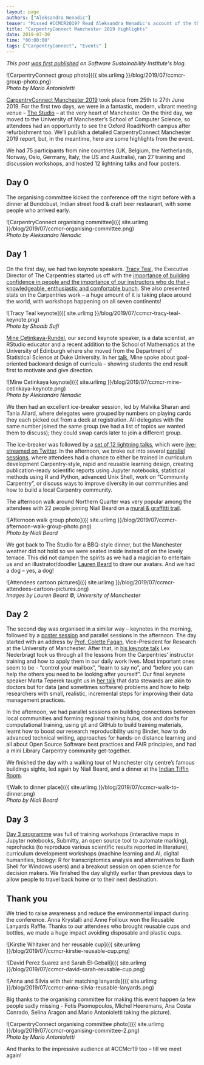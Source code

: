 ```yaml
---
layout: page
authors: ["Aleksandra Nenadic"]
teaser: "Missed #CCMCR2019? Read Aleksandra Nenadic's account of the three-day event"
title: "CarpentryConnect Manchester 2019 Highlights"
date: 2019-07-30
time: "00:00:00"
tags: ["CarpentryConnect", "Events" ]
---
```


_This post [was first published](https://software.ac.uk/blog/2019-07-12-highlights-carpentryconnect-manchester-2019) on Software Sustainability Institute's blog._

![CarpentryConnect group photo]({{ site.urlimg }}/blog/2019/07/ccmcr-group-photo.png)
<br>_Photo by Mario Antonioletti_

[CarpentryConnect Manchester 2019](https://software.ac.uk/ccmcr19) took place from 25th to 27th June 2019. For the first two days, we were in a fantastic, modern, vibrant meeting venue – [The Studio](http://studiovenues.co.uk/venues/manchester/) – at the very heart of Manchester. On the third day, we moved to the University of Manchester’s School of Computer Science, so attendees had an opportunity to see the Oxford Road/North campus after refurbishment too. We’ll publish a detailed CarpentryConnect Manchester 2019 report, but, in the meantime, here are some highlights from the event. 

We had 75 participants from nine countries (UK, Belgium, the Netherlands, Norway, Oslo, Germany, Italy, the US and Australia), ran 27 training and discussion workshops, and hosted 12 lightning talks and four posters.

## Day 0

The organising committee kicked the conference off the night before with a dinner at Bundobust, Indian street food & craft beer restaurant, with some people who arrived early.

![CarpentryConnect organising committee]({{ site.urlimg }}/blog/2019/07/ccmcr-organising-committee.png)
<br>_Photo by Aleksandra Nenadic_
 

## Day 1

On the first day, we had two keynote speakers. [Tracy Teal](https://en.wikipedia.org/wiki/Tracy_Teal), the Executive Director of The Carpentries started us off with the [importance of building confidence in people and the importance of our instructors who do that – knowledgeable, enthusiastic and comfortable bunch](https://tinyurl.com/ccmcr-teal). She also presented stats on the Carpentries work – a huge amount of it is taking place around the world, with workshops happening on all seven continents!

![Tracy Teal keynote]({{ site.urlimg }}/blog/2019/07/ccmcr-tracy-teal-keynote.png)
<br>_Photo by Shoaib Sufi_
 
[Mine Çetinkaya-Rundel](https://en.wikipedia.org/wiki/Mine_Çetinkaya-Rundel), our second keynote speaker, is a data scientist, an RStudio educator and a recent addition to the School of Mathematics at the University of Edinburgh where she moved from the Department of Statistical Science at Duke University. In her [talk](https://speakerdeck.com/minecr/let-them-eat-cake-first-14c0fcf0-4fe1-4e80-9c41-a7813e842538), Mine spoke about goal-oriented backward design of curricula – showing students the end result first to motivate and give direction. 

![Mine Cetinkaya keynote]({{ site.urlimg }}/blog/2019/07/ccmcr-mine-cetinkaya-keynote.png)
<br>_Photo by Aleksandra Nenadic_
 

We then had an excellent ice-breaker session, led by Malvika Sharan and Tania Allard, where delegates were grouped by numbers on playing cards they each picked out from a deck at registration. All delegates with the same number joined the same group (we had a list of topics we wanted them to discuss); they could swap cards later to join a different group. 

The ice-breaker was followed by a [set of 12 lightning talks](https://software.ac.uk/ccmcr19/programme/posters-lightning-talks#lightning), which were [live-streamed on Twitter](https://twitter.com/SoftwareSaved/status/1143476063215001602). In the afternoon, we broke out into several [parallel sessions](https://software.ac.uk/ccmcr19/programme), where attendees had a chance to either be trained in curriculum development Carpentry-style, rapid and reusable learning design, creating publication-ready scientific reports using Jupyter notebooks, statistical methods using R and Python, advanced Unix Shell, work on “Community Carpentry”, or discuss ways to improve diversity in our communities and how to build a local Carpentry community.

The afternoon walk around Northern Quarter was very popular among the attendees with 22 people joining Niall Beard on a [mural & graffitti trail](https://www.familyadventureproject.org/street-art-manchester-walking-tour/). 

![Afternoon walk group photo]({{ site.urlimg }}/blog/2019/07/ccmcr-afternoon-walk-group-photo.png)
<br>_Photo by Niall Beard_
 
We got back to The Studio for a BBQ-style dinner, but the Manchester weather did not hold so we were seated inside instead of on the lovely terrace. This did not dampen the spirits as we had a magician to entertain us and an illustrator/doodler [Lauren Beard](http://www.laurenbeard.co.uk/) to draw our avatars. And we had a dog – yes, a dog!
 
![Attendees cartoon pictures]({{ site.urlimg }}/blog/2019/07/ccmcr-attendees-cartoon-pictures.png)
<br>_Images by Lauren Beard ©, University of Manchester_

## Day 2

The second day was organised in a similar way – keynotes in the morning, followed by a [poster session](https://software.ac.uk/ccmcr19/programme/posters-lightning-talks#posters) and parallel sessions in the afternoon. The day started with an address by [Prof. Colette Fagan](https://www.research.manchester.ac.uk/portal/colette.fagan.html), Vice-President for Research at the University of Manchester. After that, in [his keynote talk](https://doi.org/10.6084/m9.figshare.8287973) Lex Nederbragt took us through all the lessons from the Carpentries’ instructor training and how to apply them in our daily work lives. Most important ones seem to be - “control your mailbox”, “learn to say no”, and “before you can help the others you need to be looking after yourself”. Our final keynote speaker Marta Teperek taught us in [her talk](https://doi.org/10.5281/zenodo.3257088) that data stewards are akin to doctors but for data (and sometimes software) problems and how to help researchers with small, realistic, incremental steps for improving their data management practices.

In the afternoon, we had parallel sessions on building connections between local communities and forming regional training hubs, dos and don’ts for computational training, using git and GitHub to build training materials, learnt how to boost our research reproducibility using Binder, how to do advanced technical writing, approaches for hands-on distance learning and all about Open Source Software best practices and FAIR principles, and had a mini Library Carpentry community get-together.

We finished the day with a walking tour of Manchester city centre’s famous buildings sights, led again by Niall Beard, and a dinner at the [Indian Tiffin Room](https://www.indiantiffinroom.com/restaurants/manchester/).

![Walk to dinner place]({{ site.urlimg }}/blog/2019/07/ccmcr-walk-to-dinner.png)
<br>_Photo by Niall Beard_
 

## Day 3

[Day 3 programme](https://software.ac.uk/ccmcr19/programme) was full of training workshops (interactive maps in Jupyter notebooks, Submitty, an open source tool to automate marking), reprohacks (to reproduce various scientific results reported in literature), curriculum development workshops (machine learning and AI, digital humanities, biology: R for transcriptomics analysis and alternatives to Bash Shell for Windows users) and a breakout session on open science for decision makers. We finished the day slightly earlier than previous days to allow people to travel back home or to their next destination. 

## Thank you

We tried to raise awareness and reduce the environmental impact during the conference. Anna Krystalli and Anne Foilloux won the Reusable Lanyards Raffle. Thanks to our attendees who brought reusable cups and bottles, we made a huge impact avoiding disposable and plastic cups.

![Kirstie Whitaker and her reusable cup]({{ site.urlimg }}/blog/2019/07/ccmcr-kirstie-reusable-cup.png)

![David Perez Suarez and Sarah El-Gebali]({{ site.urlimg }}/blog/2019/07/ccmcr-david-sarah-reusable-cup.png)

![Anna and Silvia with their matching lanyards]({{ site.urlimg }}/blog/2019/07/ccmcr-anna-silvia-reusable-lanyards.png)

Big thanks to the organising committee for making this event happen (a few people sadly missing - Fotis Psomopoulos, Michel Heeremans, Ana Costa Conrado, Selina Aragon and Mario Antonioletti taking the picture).

![CarpentryConnect organising committee photo]({{ site.urlimg }}/blog/2019/07/ccmcr-organising-committee-2.png)
<br>_Photo by Mario Antonioletti_
 

And thanks to the impressive audience at #CCMcr19 too – till we meet again!